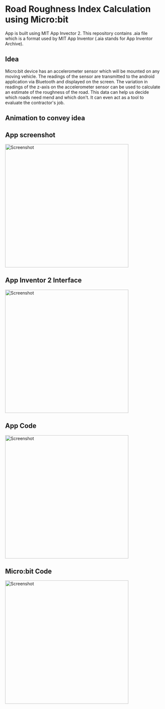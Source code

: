 # Road Roughness Index Calculation using Micro:bit

App is built using MIT App Invector 2. This repository contains .aia file which is a format used by MIT App Inventor (.aia stands for App Inventor Archive).

## Idea

Micro:bit device has an accelerometer sensor which will be mounted on any moving vehicle. The readings of the sensor are transmitted to the android application via Bluetooth and displayed on the screen. The variation in readings of the z-axis on the accelerometer sensor can be used to calculate an estimate of the roughness of the road. This data can help us decide which roads need mend and which don't. It can even act as a tool to evaluate the contractor's job.

## Animation to convey idea


## App screenshot

<img src="appSnip0.jpeg" alt="Screenshot" width="400"/>

## App Inventor 2 Interface

<img src="ai2.png" alt="Screenshot" width="400"/>

## App Code

<img src="code" alt="Screenshot" width="400"/>

## Micro:bit Code

<img src="microbitCode.png" alt="Screenshot" width="400"/>